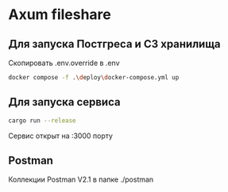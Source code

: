 # Axum fileshare

## Для запуска Постгреса и С3 хранилища 

Скопировать .env.override в .env

```bash
docker compose -f .\deploy\docker-compose.yml up
```


## Для запуска сервиса 
```bash
cargo run --release 
```
Сервис открыт на :3000 порту

## Postman

Коллекции Postman V2.1 в папке ./postman 
